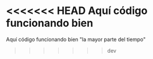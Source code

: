 <<<<<<< HEAD
Aquí código funcionando bien
=======
Aquí código funcionando bien "la mayor parte del tiempo" 
>>>>>>> dev

